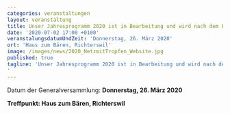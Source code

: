 ```yaml
---
categories: veranstaltungen
layout: veranstaltung
title: Unser Jahresprogramm 2020 ist in Bearbeitung und wird nach dem Einladungsversand zur GV auf der Website aufgeschaltet.
date: '2020-07-02 17:00 +0100'
veranstalungsdatumUndZeit: 'Donnerstag, 26. März 2020'
ort: 'Haus zum Bären, Richterswil'
image: /images/news/2020_NetzmitTropfen_Website.jpg
published: true
tagline: 'Unser Jahresprogramm 2020 ist in Bearbeitung und wird nach dem Einladungsversand zur GV auf der Website aufgeschaltet.
'
---
```

Datum der Generalversammlung:
**Donnerstag, 26. März 2020**

**Treffpunkt: Haus zum Bären, Richterswil**

